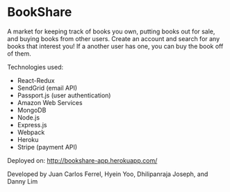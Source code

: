 # BookShare

A market for keeping track of books you own, putting books out for sale, and buying books from other users. Create an account and search for any books that interest you! If a another user has one, you can buy the book off of them.

Technologies used:
* React-Redux
* SendGrid (email API)
* Passport.js (user authentication)
* Amazon Web Services
* MongoDB
* Node.js
* Express.js
* Webpack
* Heroku
* Stripe (payment API)

Deployed on: http://bookshare-app.herokuapp.com/

Developed by Juan Carlos Ferrel, Hyein Yoo, Dhilipanraja Joseph, and Danny Lim
